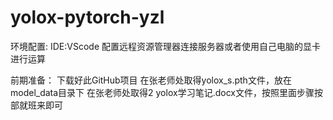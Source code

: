 # yolox-pytorch-yzl

环境配置:
IDE:VScode
配置远程资源管理器连接服务器或者使用自己电脑的显卡进行运算

前期准备：
下载好此GitHub项目
在张老师处取得yolox_s.pth文件，放在model_data目录下
在张老师处取得2 yolox学习笔记.docx文件，按照里面步骤按部就班来即可
